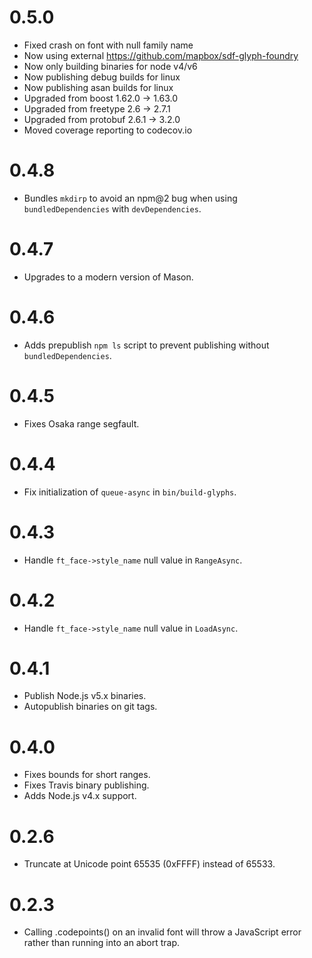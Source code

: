 # 0.5.0

- Fixed crash on font with null family name
- Now using external https://github.com/mapbox/sdf-glyph-foundry
- Now only building binaries for node v4/v6
- Now publishing debug builds for linux
- Now publishing asan builds for linux
- Upgraded from boost 1.62.0 -> 1.63.0
- Upgraded from freetype 2.6 -> 2.7.1
- Upgraded from protobuf 2.6.1 -> 3.2.0
- Moved coverage reporting to codecov.io

# 0.4.8

- Bundles `mkdirp` to avoid an npm@2 bug when using `bundledDependencies` with `devDependencies`.

# 0.4.7

- Upgrades to a modern version of Mason.

# 0.4.6

- Adds prepublish `npm ls` script to prevent publishing without `bundledDependencies`.

# 0.4.5

- Fixes Osaka range segfault.

# 0.4.4

- Fix initialization of `queue-async` in `bin/build-glyphs`.

# 0.4.3

- Handle `ft_face->style_name` null value in `RangeAsync`.

# 0.4.2

- Handle `ft_face->style_name` null value in `LoadAsync`.

# 0.4.1

- Publish Node.js v5.x binaries.
- Autopublish binaries on git tags.

# 0.4.0

- Fixes bounds for short ranges.
- Fixes Travis binary publishing.
- Adds Node.js v4.x support.

# 0.2.6

- Truncate at Unicode point 65535 (0xFFFF) instead of 65533.

# 0.2.3

- Calling .codepoints() on an invalid font will throw a JavaScript
  error rather than running into an abort trap.
